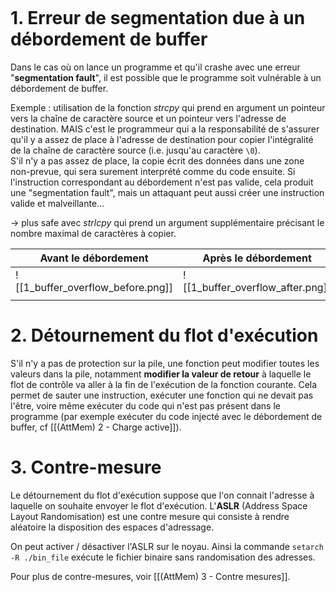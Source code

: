 ```toc

```

# 1. Erreur de segmentation due à un débordement de buffer

Dans le cas où on lance un programme et qu'il crashe avec une erreur "**segmentation fault**", il est possible que le programme soit vulnérable à un débordement de buffer.

Exemple : utilisation de la fonction *strcpy* qui prend en argument un pointeur vers la chaîne de caractère source et un pointeur vers l'adresse de destination. MAIS c'est le programmeur qui a la responsabilité de s'assurer qu'il y a assez de place à l'adresse de destination pour copier l'intégralité de la chaîne de caractère source (i.e. jusqu'au caractère `\0`).  
S'il n'y a pas assez de place, la copie écrit des données dans une zone non-prevue, qui sera surement interprété comme du code ensuite. Si l'instruction correspondant au débordement n'est pas valide, cela produit une "segmentation fault", mais un attaquant peut aussi créer une instruction valide et malveillante...

-> plus safe avec *strlcpy* qui prend un argument supplémentaire précisant le nombre maximal de caractères à copier.

| Avant le débordement              | Après le débordement             |
| --------------------------------- | -------------------------------- |
| ![[1_buffer_overflow_before.png]] | ![[1_buffer_overflow_after.png]] |
|                                   |                                  |


# 2. Détournement du flot d'exécution
S'il n'y a pas de protection sur la pile, une fonction peut modifier toutes les valeurs dans la pile, notamment **modifier la valeur de retour** à laquelle le flot de contrôle va aller à la fin de l'exécution de la fonction courante.
Cela permet de sauter une instruction, exécuter une fonction qui ne devait pas l'être, voire même exécuter du code qui n'est pas présent dans le programme (par exemple exécuter du code injecté avec le débordement de buffer, cf [[(AttMem) 2 - Charge active]]).



# 3. Contre-mesure
Le détournement du flot d'exécution suppose que l'on connait l'adresse à laquelle on souhaite envoyer le flot d'exécution.
L'**ASLR** (Address Space Layout Randomisation) est une contre mesure qui consiste à rendre aléatoire la disposition des espaces d'adressage.

On peut activer / désactiver l'ASLR sur le noyau. Ainsi la commande `setarch -R ./bin_file` exécute le fichier binaire sans randomisation des adresses.

Pour plus de contre-mesures, voir [[(AttMem) 3 - Contre mesures]].



